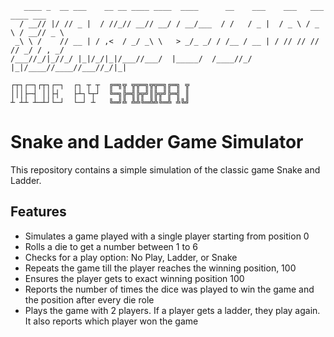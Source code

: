 ```
   ____ _  __ ___    __ __ ____ ____  ____      __    ___    ___   ___   ____ ___
  / __// |/ // _ |  / //_// __// __/ / __/___  / /   / _ |  / _ \ / _ \ / __// _ \
 _\ \ /    // __ | / ,<  / _/ _\ \   > _/_ _/ / /__ / __ | / // // // // _/ / , _/
/___//_/|_//_/ |_|/_/|_|/___//___/  |_____/  /____//_/ |_|/____//____//___//_/|_|

┌┬┐┌─┐┌┬┐┌─┐  ┌┐ ┬ ┬  ╔═╗╦ ╦╦═╗╦╦═╗╔═╗ ╦
│││├─┤ ││├┤   ├┴┐└┬┘  ╚═╗╠═╣╠╦╝║╠╦╝╠═╣ ║
┴ ┴┴ ┴─┴┘└─┘  └─┘ ┴   ╚═╝╩ ╩╩╚═╩╩╚═╩ ╩╚╝
```

# Snake and Ladder Game Simulator

This repository contains a simple simulation of the classic game Snake and Ladder.

## Features

- Simulates a game played with a single player starting from position 0
- Rolls a die to get a number between 1 to 6
- Checks for a play option: No Play, Ladder, or Snake
- Repeats the game till the player reaches the winning position, 100
- Ensures the player gets to exact winning position 100
- Reports the number of times the dice was played to win the game and the position after every die role
- Plays the game with 2 players. If a player gets a ladder, they play again. It also reports which player won the game

